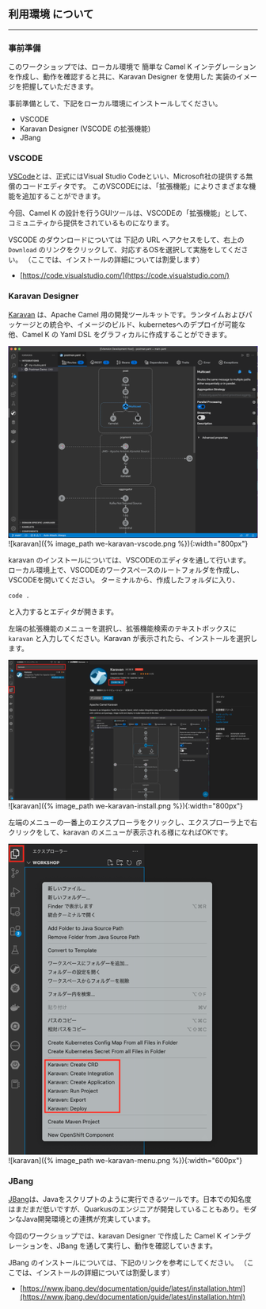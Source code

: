 ## 利用環境 について
---

### 事前準備

このワークショップでは、ローカル環境で 簡単な Camel K インテグレーションを作成し、動作を確認すると共に、Karavan Designer を使用した 実装のイメージを把握していただきます。

事前準備として、下記をローカル環境にインストールしてください。

* VSCODE
* Karavan Designer (VSCODE の拡張機能)
* JBang

### VSCODE

[VSCode](https://code.visualstudio.com/)とは、正式にはVisual Studio Codeといい、Microsoft社の提供する無償のコードエディタです。
このVSCODEには、「拡張機能」によりさまざまな機能を追加することができます。

今回、Camel K の設計を行うGUIツールは、VSCODEの「拡張機能」として、コミュニティから提供をされているものになります。

VSCODE のダウンロードについては 下記の URL へアクセスをして、右上の `Download` のリンクをクリックして、対応するOSを選択して実施をしてください。
（ここでは、インストールの詳細については割愛します）

* [https://code.visualstudio.com/](https://code.visualstudio.com/)

### Karavan Designer

[Karavan](https://github.com/apache/camel-karavan) は、Apache Camel 用の開発ツールキットです。ランタイムおよびパッケージとの統合や、イメージのビルド、kubernetesへのデプロイが可能な他、Camel K の Yaml DSL をグラフィカルに作成することができます。

![](images/we-karavan-vscode.png)
![karavan]({% image_path we-karavan-vscode.png %}){:width="800px"}

karavan のインストールについては、VSCODEのエディタを通して行います。
ローカル環境上で、VSCODEのワークスペースのルートフォルダを作成し、VSCODEを開いてください。
ターミナルから、作成したフォルダに入り、

```
code .
```

と入力するとエディタが開きます。

左端の拡張機能のメニューを選択し、拡張機能検索のテキストボックスに `karavan` と入力してください。Karavan が表示されたら、インストールを選択します。

![](images/we-karavan-install.png)
![karavan]({% image_path we-karavan-install.png %}){:width="800px"}

左端のメニューの一番上のエクスプローラをクリックし、エクスプローラ上で右クリックをして、karavan のメニューが表示される様になればOKです。

![](images/we-karavan-menu.png)
![karavan]({% image_path we-karavan-menu.png %}){:width="600px"}


### JBang

[JBang](https://www.jbang.dev/)は、Javaをスクリプトのように実行できるツールです。日本での知名度はまだまだ低いですが、Quarkusのエンジニアが開発していることもあり。モダンなJava開発環境との連携が充実しています。

今回のワークショップでは、karavan Designer で作成した Camel K インテグレーションを、JBang を通して実行し、動作を確認していきます。

JBang のインストールについては、下記のリンクを参考にしてください。
（ここでは、インストールの詳細については割愛します）

* [https://www.jbang.dev/documentation/guide/latest/installation.html](https://www.jbang.dev/documentation/guide/latest/installation.html)
